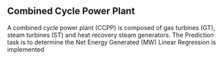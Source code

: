 ## Combined Cycle Power Plant 
A combined cycle power plant (CCPP) is composed of gas turbines (GT), steam turbines (ST) and heat recovery steam generators.
The Prediction task is to determine the Net Energy Generated (MW)
Linear Regression is implemented
